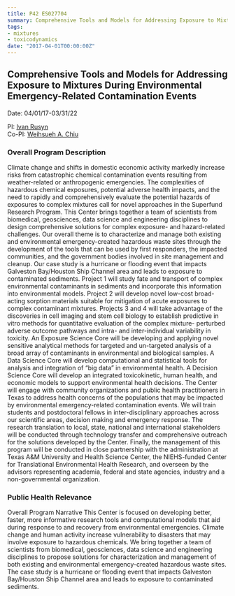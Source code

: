 ```yaml
---
title: P42 ES027704
summary: Comprehensive Tools and Models for Addressing Exposure to Mixtures During Environmental Emergency-Related Contamination Events
tags:
- mixtures
- toxicodynamics
date: "2017-04-01T00:00:00Z"
---
```


## Comprehensive Tools and Models for Addressing Exposure to Mixtures During Environmental Emergency-Related Contamination Events
Date: 04/01/17-03/31/22

PI: [Ivan Rusyn](https://nanhung.rbind.io/authors/ivan-rusyn/)  
Co-PI: [Weihsueh A. Chiu](https://nanhung.rbind.io/authors/weihsueh-a.-chiu/)

### Overall Program Description 
 
Climate change and shifts in domestic economic activity markedly increase risks from catastrophic chemical contamination events resulting from weather-related or anthropogenic emergencies. The complexities of hazardous chemical exposures, potential adverse health impacts, and the need to rapidly and comprehensively evaluate the potential hazards of exposures to complex mixtures call for novel approaches in the Superfund Research Program. This Center brings together a team of scientists from biomedical, geosciences, data science and engineering disciplines to design comprehensive solutions for complex exposure- and hazard-related challenges. Our overall theme is to characterize and manage both existing and environmental emergency-created hazardous waste sites through the development of the tools that can be used by first responders, the impacted communities, and the government bodies involved in site management and cleanup. Our case study is a hurricane or flooding event that impacts Galveston Bay/Houston Ship Channel area and leads to exposure to contaminated sediments. Project 1 will study fate and transport of complex environmental contaminants in sediments and incorporate this information into environmental models. Project 2 will develop novel low-cost broad-acting sorption materials suitable for mitigation of acute exposures to complex contaminant mixtures. Projects 3 and 4 will take advantage of the discoveries in cell imaging and stem cell biology to establish predictive in vitro methods for quantitative evaluation of the complex mixture- perturbed adverse outcome pathways and intra- and inter-individual variability in toxicity. An Exposure Science Core will be developing and applying novel sensitive analytical methods for targeted and un-targeted analysis of a broad array of contaminants in environmental and biological samples. A Data Science Core will develop computational and statistical tools for analysis and integration of “big data” in environmental health. A Decision Science Core will develop an integrated toxicokinetic, human health, and economic models to support environmental health decisions. The Center will engage with community organizations and public health practitioners in Texas to address health concerns of the populations that may be impacted by environmental emergency-related contamination events. We will train students and postdoctoral fellows in inter-disciplinary approaches across our scientific areas, decision making and emergency response. The research translation to local, state, national and international stakeholders will be conducted through technology transfer and comprehensive outreach for the solutions developed by the Center. Finally, the management of this program will be conducted in close partnership with the administration at Texas A&M University and Health Science Center, the NIEHS-funded Center for Translational Environmental Health Research, and overseen by the advisors representing academia, federal and state agencies, industry and a non-governmental organization. 

### Public Health Relevance

Overall Program Narrative This Center is focused on developing better, faster, more informative research tools and computational models that aid during response to and recovery from environmental emergencies. Climate change and human activity increase vulnerability to disasters that may involve exposure to hazardous chemicals. We bring together a team of scientists from biomedical, geosciences, data science and engineering disciplines to propose solutions for characterization and management of both existing and environmental emergency-created hazardous waste sites. The case study is a hurricane or flooding event that impacts Galveston Bay/Houston Ship Channel area and leads to exposure to contaminated sediments.
